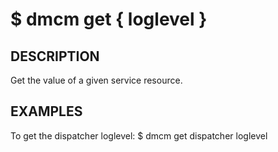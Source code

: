 $ dmcm get <services> { loglevel }
=======

DESCRIPTION
-------
  Get the value of a given service resource.

EXAMPLES
-------
  To get the dispatcher loglevel:
    $ dmcm get dispatcher loglevel
